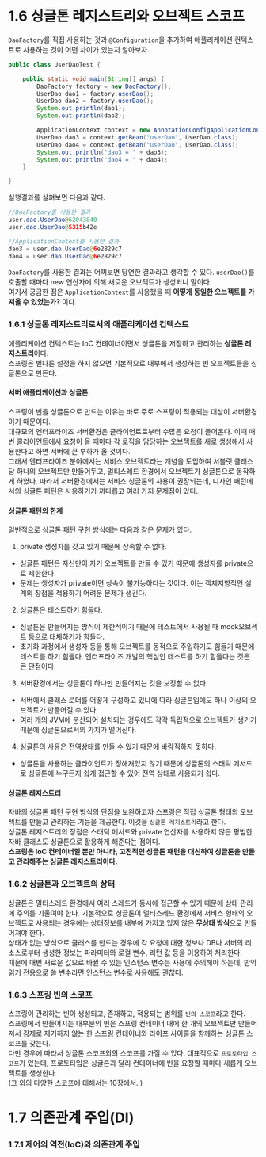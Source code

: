# 1.6 싱글톤 레지스트리와 오브젝트 스코프
`DaoFactory`를 직접 사용하는 것과 `@Configuration`을 추가하여 애플리케이션 컨텍스트로 사용하는 것이 어떤 차이가 있는지 알아보자. <br/>

```java
public class UserDaoTest {

    public static void main(String[] args) {
        DaoFactory factory = new DaoFactory();
        UserDao dao1 = factory.userDao();
        UserDao dao2 = factory.userDao();
        System.out.println(dao1);
        System.out.println(dao2);

        ApplicationContext context = new AnnotationConfigApplicationContext(DaoFactory.class);
        UserDao dao3 = context.getBean("userDao", UserDao.class);
        UserDao dao4 = context.getBean("userDao", UserDao.class);
        System.out.println("dao3 = " + dao3);
        System.out.println("dao4 = " + dao4);
    }

}
```

실행결과를 살펴보면 다음과 같다.
```java
//DaoFactory를 사용한 결과
user.dao.UserDao@62043840
user.dao.UserDao@5315b42e

//ApplicationContext를 사용한 결과
dao3 = user.dao.UserDao@6e2829c7
dao4 = user.dao.UserDao@6e2829c7
```

`DaoFactory`를 사용한 결과는 어찌보면 당연한 결과라고 생각할 수 있다. `userDao()`를 호출할 때마다 new 연산자에 의해 새로운 오브젝트가 생성되니 말이다. <br/>
여기서 궁금한 점은 `ApplicationContext`를 사용했을 때 **어떻게 동일한 오브젝트를 가져올 수 있었는가?** 이다.

### 1.6.1 싱글톤 레지스트리로서의 애플리케이션 컨텍스트
애플리케이션 컨텍스트는 IoC 컨테이너이면서 싱글톤을 저장하고 관리하는 **싱글톤 레지스트리**이다. <br/>
스프링은 별다른 설정을 하지 않으면 기본적으로 내부에서 생성하는 빈 오브젝트들을 싱글톤으로 만든다. <br/>

#### **서버 애플리케이션과 싱글톤**
스프링이 빈을 싱글톤으로 만드는 이유는 바로 주로 스프링이 적용되는 대상이 서버환경이기 때문이다. <br/>
대규모의 엔터프라이즈 서버환경은 클라이언트로부터 수많은 요청이 들어온다. 이때 매번 클라이언트에서 요청이 올 때마다 각 로직을 담당하는 오브젝트를 새로 생성해서 사용한다고 하면 서버에 큰 부하가 올 것이다. <br/>
그래서 엔터프라이즈 분야에서는 서비스 오브젝트라는 개념을 도입하여 서블릿 클래스 당 하나의 오브젝트만 만들어두고, 멀티스레드 환경에서 오브젝트가 싱글톤으로 동작하게 하였다. 따라서 서버환경에서는 서비스 싱글톤의 사용이 권장되는데, 디자인 패턴에서의 싱글톤 패턴은 사용하기가 까다롭고 여러 가지 문제점이 있다.

#### **싱글톤 패턴의 한계**
일반적으로 싱글톤 패턴 구현 방식에는 다음과 같은 문제가 있다.
1. private 생성자를 갖고 있기 때문에 상속할 수 없다.
- 싱글톤 패턴은 자신만이 자기 오브젝트를 만들 수 있기 때문에 생성자를 private으로 제한한다.
- 문제는 생성자가 private이면 상속이 불가능하다는 것이다. 이는 객체지향적인 설계의 장점을 적용하기 어려운 문제가 생긴다.
2. 싱글톤은 테스트하기 힘들다.
- 싱글톤은 만들어지는 방식이 제한적이기 때문에 테스트에서 사용될 때 mock오브젝트 등으로 대체하기가 힘들다.
- 초기화 과정에서 생성자 등을 통해 오브젝트를 동적으로 주입하기도 힘들기 때문에 테스트를 하기 힘들다. 엔터프라이즈 개발의 핵심인 테스트를 하기 힘들다는 것은 큰 단점이다.
3. 서버환경에서는 싱글톤이 하나만 만들어지는 것을 보장할 수 없다.
- 서버에서 클래스 로더를 어떻게 구성하고 있냐에 따라 싱글톤임에도 하나 이상의 오브젝트가 만들어질 수 있다.
- 여러 개의 JVM에 분산되어 설치되는 경우에도 각각 독립적으로 오브젝트가 생기기 때문에 싱글톤으로서의 가치가 떨어진다.
4. 싱글톤의 사용은 전역상태를 만들 수 있기 때문에 바람직하지 못하다.
- 싱글톤을 사용하는 클라이언트가 정해져있지 않기 때문에 싱글톤의 스태틱 메서드로 싱글톤에 누구든지 쉽게 접근할 수 있어 전역 상태로 사용되기 쉽다.

#### **싱글톤 레지스트리**
자바의 싱글톤 패턴 구현 방식의 단점을 보완하고자 스프링은 직접 싱글톤 형태의 오브젝트를 만들고 관리하는 기능을 제공한다. 이것을 `싱글톤 레지스트리`라고 한다. <br/>
싱글톤 레지스트리의 장점은 스태틱 메서드와 private 연산자를 사용하지 않은 평범한 자바 클래스도 싱글톤으로 활용하게 해준다는 점이다. <br/>
**스프링은 IoC 컨테이너일 뿐만 아니라, 고전적인 싱글톤 패턴을 대신하여 싱글톤을 만들고 관리해주는 싱글톤 레지스트리이다.**

### 1.6.2 싱글톤과 오브젝트의 상태
싱글톤은 멀티스레드 환경에서 여러 스레드가 동시에 접근할 수 있기 때문에 상태 관리에 주의를 기울여야 한다. 기본적으로 싱글톤이 멀티스레드 환경에서 서비스 형태의 오브젝트로 사용되는 경우에는 상태정보를 내부에 가지고 있지 않은 **무상태 방식**으로 만들어져야 한다. <br/>
상태가 없는 방식으로 클래스를 만드는 경우에 각 요청에 대한 정보나 DB나 서버의 리소스로부터 생성한 정보는 파라미터와 로컬 변수, 리턴 값 등을 이용하여 처리한다. <br/>
때문에 매번 새로운 값으로 바뀔 수 있는 인스턴스 변수는 사용에 주의해야 하는데, 만약 읽기 전용으로 쓸 변수라면 인스턴스 변수로 사용해도 괜찮다. <br/>

### 1.6.3 스프링 빈의 스코프
스프링이 관리하는 빈이 생성되고, 존재하고, 적용되는 범위를 `빈의 스코프`라고 한다. <br/>
스프링에서 만들어지는 대부분의 빈은 스프링 컨테이너 내에 한 개의 오브젝트만 만들어져서 강제로 제거하지 않는 한 스프링 컨테이너와 라이프 사이클을 함께하는 싱글톤 스코프를 갖는다. <br/>
다만 경우에 따라서 싱글톤 스코프외의 스코프를 가질 수 있다. 대표적으로 `프로토타입 스코프`가 있는데, 프로토타입은 싱글톤과 달리 컨테이너에 빈을 요청할 때마다 새롭게 오브젝트를 생성한다. <br/>
(그 외의 다양한 스코프에 대해서는 10장에서..)

# 1.7 의존관계 주입(DI)
### 1.7.1 제어의 역전(IoC)와 의존관계 주입


